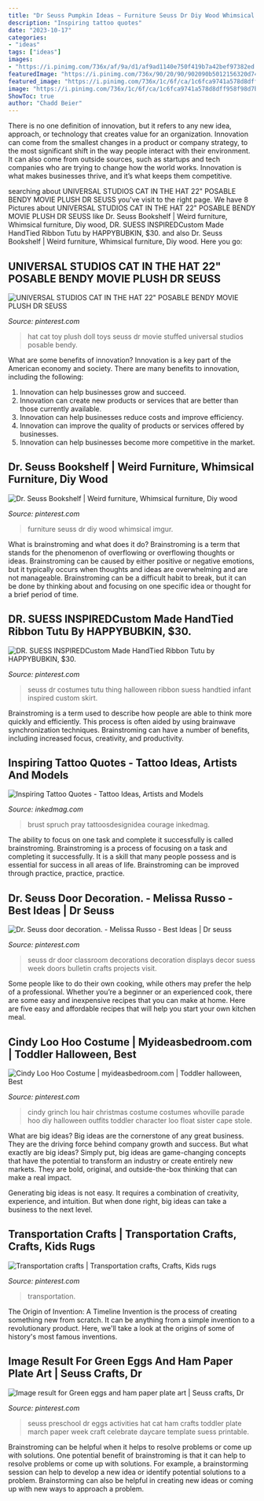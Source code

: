 ```yaml
---
title: "Dr Seuss Pumpkin Ideas ~ Furniture Seuss Dr Diy Wood Whimsical Imgur"
description: "Inspiring tattoo quotes"
date: "2023-10-17"
categories:
- "ideas"
tags: ["ideas"]
images:
- "https://i.pinimg.com/736x/af/9a/d1/af9ad1140e750f419b7a42bef97382ed.jpg"
featuredImage: "https://i.pinimg.com/736x/90/20/90/902090b5012156320d748af8b056891f.jpg"
featured_image: "https://i.pinimg.com/736x/1c/6f/ca/1c6fca9741a578d8dff958f98d7b2ab2--ribbon-tutu-garlic-clove.jpg"
image: "https://i.pinimg.com/736x/1c/6f/ca/1c6fca9741a578d8dff958f98d7b2ab2--ribbon-tutu-garlic-clove.jpg"
ShowToc: true
author: "Chadd Beier"
---
```



There is no one definition of innovation, but it refers to any new idea, approach, or technology that creates value for an organization. Innovation can come from the smallest changes in a product or company strategy, to the most significant shift in the way people interact with their environment. It can also come from outside sources, such as startups and tech companies who are trying to change how the world works. Innovation is what makes businesses thrive, and it’s what keeps them competitive.

	

		
searching about UNIVERSAL STUDIOS CAT IN THE HAT 22&quot; POSABLE BENDY MOVIE PLUSH DR SEUSS you've visit to the right page. We have 8 Pictures about UNIVERSAL STUDIOS CAT IN THE HAT 22&quot; POSABLE BENDY MOVIE PLUSH DR SEUSS like Dr. Seuss Bookshelf | Weird furniture, Whimsical furniture, Diy wood, DR. SUESS INSPIREDCustom Made HandTied Ribbon Tutu by HAPPYBUBKIN, $30. and also Dr. Seuss Bookshelf | Weird furniture, Whimsical furniture, Diy wood. Here you go:
		
    
## UNIVERSAL STUDIOS CAT IN THE HAT 22&quot; POSABLE BENDY MOVIE PLUSH DR SEUSS

<img loading=lazy src="https://i.pinimg.com/736x/e0/d9/e6/e0d9e6fbeb6728ac77b27f0b99df04c1.jpg" onerror="this.onerror=null;this.src='https://tse1.mm.bing.net/th?id=OIP.8NGj-zkLDsJs9wGyH5TkaQAAAA&amp;pid=15.1';" alt="UNIVERSAL STUDIOS CAT IN THE HAT 22&quot; POSABLE BENDY MOVIE PLUSH DR SEUSS">

_Source: pinterest.com_

>hat cat toy plush doll toys seuss dr movie stuffed universal studios posable bendy. 

	

What are some benefits of innovation?
Innovation is a key part of the American economy and society. There are many benefits to innovation, including the following: 
1. Innovation can help businesses grow and succeed. 
2. Innovation can create new products or services that are better than those currently available. 
3. Innovation can help businesses reduce costs and improve efficiency. 
4. Innovation can improve the quality of products or services offered by businesses. 
5. Innovation can help businesses become more competitive in the market.

    
## Dr. Seuss Bookshelf | Weird Furniture, Whimsical Furniture, Diy Wood

<img loading=lazy src="https://i.pinimg.com/736x/90/20/90/902090b5012156320d748af8b056891f.jpg" onerror="this.onerror=null;this.src='https://tse3.mm.bing.net/th?id=OIP.-f6HtFQTdSH_wgGE7uhrwgHaNK&amp;pid=15.1';" alt="Dr. Seuss Bookshelf | Weird furniture, Whimsical furniture, Diy wood">

_Source: pinterest.com_

>furniture seuss dr diy wood whimsical imgur. 

	

What is brainstroming and what does it do?
Brainstroming is a term that stands for the phenomenon of overflowing or overflowing thoughts or ideas. Brainstroming can be caused by either positive or negative emotions, but it typically occurs when thoughts and ideas are overwhelming and are not manageable. Brainstroming can be a difficult habit to break, but it can be done by thinking about and focusing on one specific idea or thought for a brief period of time.

    
## DR. SUESS INSPIREDCustom Made HandTied Ribbon Tutu By HAPPYBUBKIN, $30.

<img loading=lazy src="https://i.pinimg.com/736x/1c/6f/ca/1c6fca9741a578d8dff958f98d7b2ab2--ribbon-tutu-garlic-clove.jpg" onerror="this.onerror=null;this.src='https://tse3.mm.bing.net/th?id=OIP.yqzIfvSu64KwhGLYSjx7FAHaJ3&amp;pid=15.1';" alt="DR. SUESS INSPIREDCustom Made HandTied Ribbon Tutu by HAPPYBUBKIN, $30.">

_Source: pinterest.com_

>seuss dr costumes tutu thing halloween ribbon suess handtied infant inspired custom skirt. 

	

Brainstroming is a term used to describe how people are able to think more quickly and efficiently. This process is often aided by using brainwave synchronization techniques. Brainstroming can have a number of benefits, including increased focus, creativity, and productivity.

    
## Inspiring Tattoo Quotes - Tattoo Ideas, Artists And Models

<img loading=lazy src="https://www.inkedmag.com/.image/c_limit%2Ccs_srgb%2Cfl_progressive%2Cq_auto:good%2Cw_700/MTYxMTg2NTQ1NDQ4MDAyNzM0/11-old-english-skin-rip.jpg" onerror="this.onerror=null;this.src='https://tse3.mm.bing.net/th?id=OIP.cc99L6zc9f1cO8moMSBy3wHaJ4&amp;pid=15.1';" alt="Inspiring Tattoo Quotes - Tattoo Ideas, Artists and Models">

_Source: inkedmag.com_

>brust spruch pray tattoosdesignidea courage inkedmag. 

	

The ability to focus on one task and complete it successfully is called brainstroming. Brainstroming is a process of focusing on a task and completing it successfully. It is a skill that many people possess and is essential for success in all areas of life. Brainstroming can be improved through practice, practice, practice.

    
## Dr. Seuss Door Decoration. - Melissa Russo - Best Ideas | Dr Seuss

<img loading=lazy src="https://i.pinimg.com/736x/52/84/ce/5284cecd9f3bec1d50b9208ecb1d4838.jpg" onerror="this.onerror=null;this.src='https://tse2.mm.bing.net/th?id=OIP.ajxMMmyDfiyVZT3fIUgKqwHaNK&amp;pid=15.1';" alt="Dr. Seuss door decoration. - Melissa Russo - Best Ideas | Dr seuss">

_Source: pinterest.com_

>seuss dr door classroom decorations decoration displays decor suess week doors bulletin crafts projects visit. 

	

Some people like to do their own cooking, while others may prefer the help of a professional. Whether you’re a beginner or an experienced cook, there are some easy and inexpensive recipes that you can make at home. Here are five easy and affordable recipes that will help you start your own kitchen meal.

    
## Cindy Loo Hoo Costume | Myideasbedroom.com | Toddler Halloween, Best

<img loading=lazy src="https://i.pinimg.com/736x/65/f0/fe/65f0fea43a19fa6fe991dade81374f12.jpg" onerror="this.onerror=null;this.src='https://tse2.mm.bing.net/th?id=OIP.CfIAPDcryniu3W6lQcHoxwAAAA&amp;pid=15.1';" alt="Cindy Loo Hoo Costume | myideasbedroom.com | Toddler halloween, Best">

_Source: pinterest.com_

>cindy grinch lou hair christmas costume costumes whoville parade hoo diy halloween outfits toddler character loo float sister cape stole. 

	

What are big ideas?
Big ideas are the cornerstone of any great business. They are the driving force behind company growth and success. But what exactly are big ideas?
Simply put, big ideas are game-changing concepts that have the potential to transform an industry or create entirely new markets. They are bold, original, and outside-the-box thinking that can make a real impact.

Generating big ideas is not easy. It requires a combination of creativity, experience, and intuition. But when done right, big ideas can take a business to the next level.

    
## Transportation Crafts | Transportation Crafts, Crafts, Kids Rugs

<img loading=lazy src="https://i.pinimg.com/736x/c8/12/4b/c8124b64136f02a95649456096195891.jpg" onerror="this.onerror=null;this.src='https://tse2.mm.bing.net/th?id=OIP.nsPl2a8tgnaXUtptT5cGWgHaJ3&amp;pid=15.1';" alt="Transportation crafts | Transportation crafts, Crafts, Kids rugs">

_Source: pinterest.com_

>transportation. 

	

The Origin of Invention: A Timeline
Invention is the process of creating something new from scratch. It can be anything from a simple invention to a revolutionary product. Here, we'll take a look at the origins of some of history's most famous inventions.

    
## Image Result For Green Eggs And Ham Paper Plate Art | Seuss Crafts, Dr

<img loading=lazy src="https://i.pinimg.com/736x/af/9a/d1/af9ad1140e750f419b7a42bef97382ed.jpg" onerror="this.onerror=null;this.src='https://tse1.mm.bing.net/th?id=OIP.2sn-WZO7SWwIdwKCUP-7fQHaFj&amp;pid=15.1';" alt="Image result for Green eggs and ham paper plate art | Seuss crafts, Dr">

_Source: pinterest.com_

>seuss preschool dr eggs activities hat cat ham crafts toddler plate march paper week craft celebrate daycare template suess printable. 

	

Brainstroming can be helpful when it helps to resolve problems or come up with solutions.
One potential benefit of brainstroming is that it can help to resolve problems or come up with solutions. For example, a brainstorming session can help to develop a new idea or identify potential solutions to a problem. Brainstorming can also be helpful in creating new ideas or coming up with new ways to approach a problem.

